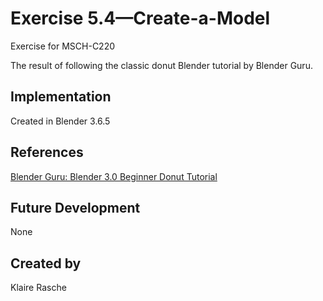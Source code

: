 # Exercise 5.4—Create-a-Model

Exercise for MSCH-C220

The result of following the classic donut Blender tutorial by Blender Guru.

## Implementation

Created in Blender 3.6.5

## References

[Blender Guru: Blender 3.0 Beginner Donut Tutorial](https://www.youtube.com/watch?v=nIoXOplUvAw&list=PLjEaoINr3zgFX8ZsChQVQsuDSjEqdWMAD)

## Future Development

None

## Created by 

Klaire Rasche
